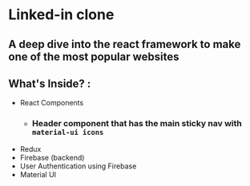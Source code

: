 # Linked-in clone
## A deep dive into the react framework to make one of the most popular websites
## What's Inside? :
  * React Components
    * ### Header component that has the main sticky nav with `material-ui icons`
  * Redux
  * Firebase (backend)
  * User Authentication using Firebase
  * Material UI